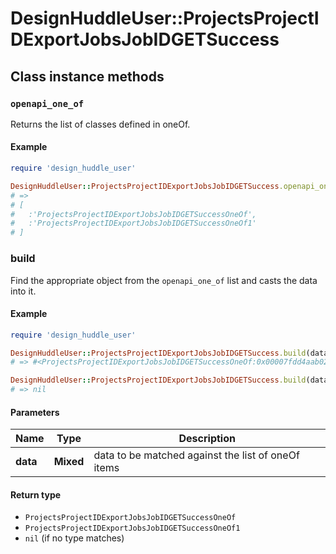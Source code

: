 # DesignHuddleUser::ProjectsProjectIDExportJobsJobIDGETSuccess

## Class instance methods

### `openapi_one_of`

Returns the list of classes defined in oneOf.

#### Example

```ruby
require 'design_huddle_user'

DesignHuddleUser::ProjectsProjectIDExportJobsJobIDGETSuccess.openapi_one_of
# =>
# [
#   :'ProjectsProjectIDExportJobsJobIDGETSuccessOneOf',
#   :'ProjectsProjectIDExportJobsJobIDGETSuccessOneOf1'
# ]
```

### build

Find the appropriate object from the `openapi_one_of` list and casts the data into it.

#### Example

```ruby
require 'design_huddle_user'

DesignHuddleUser::ProjectsProjectIDExportJobsJobIDGETSuccess.build(data)
# => #<ProjectsProjectIDExportJobsJobIDGETSuccessOneOf:0x00007fdd4aab02a0>

DesignHuddleUser::ProjectsProjectIDExportJobsJobIDGETSuccess.build(data_that_doesnt_match)
# => nil
```

#### Parameters

| Name | Type | Description |
| ---- | ---- | ----------- |
| **data** | **Mixed** | data to be matched against the list of oneOf items |

#### Return type

- `ProjectsProjectIDExportJobsJobIDGETSuccessOneOf`
- `ProjectsProjectIDExportJobsJobIDGETSuccessOneOf1`
- `nil` (if no type matches)


